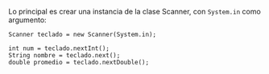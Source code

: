 Lo principal es crear una instancia de la clase Scanner, con `System.in` como argumento:
```
Scanner teclado = new Scanner(System.in);

int num = teclado.nextInt();
String nombre = teclado.next();
double promedio = teclado.nextDouble();
```